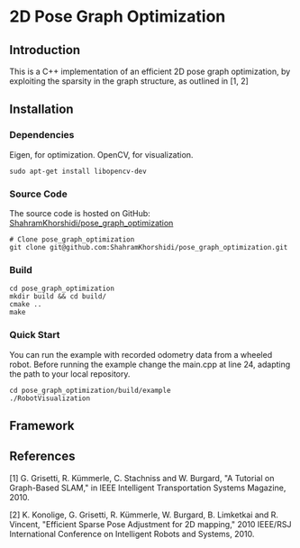 # 2D Pose Graph Optimization

## Introduction

This is a C++ implementation of an efficient 2D pose graph optimization, by exploiting the sparsity in the graph structure, as outlined in [1, 2]

## Installation

### Dependencies

Eigen, for optimization.
OpenCV, for visualization.
```
sudo apt-get install libopencv-dev
```

### Source Code

The source code is hosted on GitHub: [ShahramKhorshidi/pose_graph_optimization](https://github.com/ShahramKhorshidi/pose_graph_optimization)
```
# Clone pose_graph_optimization
git clone git@github.com:ShahramKhorshidi/pose_graph_optimization.git
```

### Build
```
cd pose_graph_optimization
mkdir build && cd build/ 
cmake ..
make
```
### Quick Start
You can run the example with recorded odometry data from a wheeled robot.
Before running the example change the main.cpp at line 24, adapting the path to your local repository.
```
cd pose_graph_optimization/build/example
./RobotVisualization
```
## Framework


## References
[1] G. Grisetti, R. Kümmerle, C. Stachniss and W. Burgard, "A Tutorial on Graph-Based SLAM," in IEEE Intelligent Transportation Systems Magazine, 2010.

[2] K. Konolige, G. Grisetti, R. Kümmerle, W. Burgard, B. Limketkai and R. Vincent, "Efficient Sparse Pose Adjustment for 2D mapping," 2010 IEEE/RSJ International Conference on Intelligent Robots and Systems, 2010.
